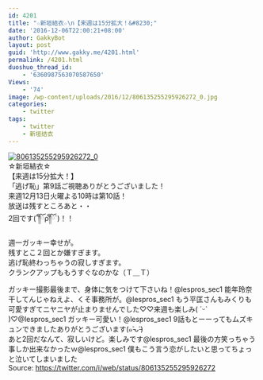 ```yaml
---
id: 4201
title: "☆新垣結衣☆\n【来週は15分拡大！&#8230;"
date: '2016-12-06T22:00:21+08:00'
author: GakkyBot
layout: post
guid: 'http://www.gakky.me/4201.html'
permalink: /4201.html
duoshuo_thread_id:
    - '6360987563070587650'
Views:
    - '74'
image: /wp-content/uploads/2016/12/806135255295926272_0.jpg
categories:
    - twitter
tags:
    - twitter
    - 新垣结衣
---
```


[![806135255295926272_0](http://www.yui-aragaki.org/wp-content/uploads/2016/12/806135255295926272_0.jpg)](http://www.yui-aragaki.org/wp-content/uploads/2016/12/806135255295926272_0.jpg)  
☆新垣結衣☆  
【来週は15分拡大！】  
「逃げ恥」第9話ご視聴ありがとうございました！  
来週12月13日火曜よる10時は第10話！  
放送は残すところあと・・  
2回です(´༎ຶོρ༎ຶོ`)！！

週一ガッキー幸せが。  
残すとこ２回とか嫌すぎます。  
逃げ恥終わっちゃうの寂しすぎます。  
クランクアップももうすぐなのかな（Ｔ＿Ｔ）

ガッキー撮影最後まで、身体に気をつけて下さいね！@lespros\_sec1 能年玲奈干してんじゃねえよ、くそ事務所が。@lespros\_sec1 もう平匡さんもみくりも可愛すぎてニヤニヤが止まりませんでした♡♡来週も楽しみ( ˊᵕˋ )♡@lespros\_sec1 ガッキー可愛い！@lespros\_sec1 9話もとーーってもムズキュンできましたありがとうございます(๑˃̵ᴗ˂̵)  
あと2回だなんて、寂しいけど。楽しみです@lespros\_sec1 最後の方笑っちゃう事しか出来なかったｗ@lespros\_sec1 僕もこう言う恋がしたいと思ってちょっと泣いてしまいました  
Source: <https://twitter.com/i/web/status/806135255295926272>